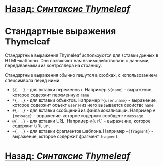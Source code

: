 # [**Назад**: *Синтаксис Thymeleaf*](thymeleaf-syntax.md)

# Стандартные выражения Thymeleaf

Стандартные выражения Thymeleaf используются для вставки данных в HTML-шаблоны. Они позволяют вам взаимодействовать с данными, передаваемыми из контроллера на страницу.

Стандартные выражения обычно пишутся в скобках, с использованием спецсимвола перед ними:
- `${...}` - для вставки переменных. Например `${name}` - выражение, которое содержит переменную `name`
- `*{...}` - для вставки объектов. Например `*{user.name}` - выражение, которое содержит объект `user` и из него вызывается свойство `name`
- `#{...}` - для вставки сообщений из файла локализации. Например `#{message}` - выражение, которое содержит сообщение `message`
- `@{...}` - для вставки URL. Например `@{url}` - выражение, которое содержит URL `url`
- `~{...}` - для вставки фрагментов шаблона. Например `~{fragment}` - выражение, которое содержит фрагмент `fragment`

# [**Назад**: *Синтаксис Thymeleaf*](thymeleaf-syntax.md)
